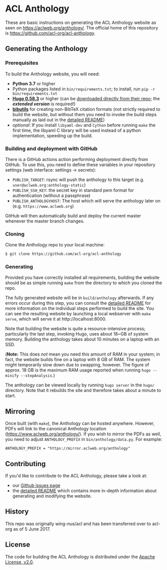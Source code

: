 # ACL Anthology

These are basic instructions on generating the ACL Anthology website as seen on <https://aclweb.org/anthology/>.
The official home of this repository is <https://github.com/acl-org/acl-anthology>.

## Generating the Anthology

### Prerequisites

To build the Anthology website, you will need:

+ **Python 3.7** or higher
+ Python packages listed in `bin/requirements.txt`; to install, run `pip -r bin/requirements.txt`
+ [**Hugo 0.58.3**](https://gohugo.io) or higher (can be [downloaded directly from
  their repo](https://github.com/gohugoio/hugo/releases); the ***extended version*** is required!)
+ [**bibutils**](https://sourceforge.net/p/bibutils/home/Bibutils/) for creating
  non-BibTeX citation formats (not strictly required to build the website, but
  without them you need to invoke the build steps manually as laid out in the
  [detailed README](README_detailed.md))
+ *optional*: If you install `libyaml-dev` and `Cython` before running `make`
   the first time, the libyaml C library will be used instead of a python
   implementation, speeding up the build.

### Building and deployment with GitHub

There is a GitHub actions action performing deployment directly from GitHub.  To use this, you need to
define these variables in your repository settings (web interface: settings -> secrets):

+ `PUBLISH_TARGET`: rsync will push the anthology to this target (e.g. `user@aclweb.org:anthology-static`)
+ `PUBLISH_SSH_KEY`: the secret key in standard pem format for authentication (without a passphrase)
+ `PUBLISH_ANTHOLOGYHOST`: The host which will serve the anthology later on (e.g. `https://www.aclweb.org`)

GitHub will then automatically build and deploy the current master whenever the master branch changes.

### Cloning

Clone the Anthology repo to your local machine:

```bash
$ git clone https://github.com/acl-org/acl-anthology
```

### Generating

Provided you have correctly installed all requirements, building the website
should be as simple running `make` from the directory to which
you cloned the repo.

The fully generated website will be in `build/anthology` afterwards.  If any errors
occur during this step, you can consult the [detailed
README](README_detailed.md) for more information on the individual steps
performed to build the site.  You can see the resulting website by launching
a local webserver with `make serve`, which will serve it at http://localhost:8000.

Note that building the website is quite a resource-intensive process;
particularly the last step, invoking Hugo, uses about 18~GB of system memory.
Building the anthology takes about 10 minutes on a laptop with an SSD.

(**Note:** This does *not* mean you need this amount of RAM in your system; in
fact, the website builds fine on a laptop with 8 GB of RAM.  The system might
temporarily slow down due to swapping, however.  The figure of approx. 18 GB is
the maximum RAM usage reported when running `hugo --minify --stepAnalysis`.)

The anthology can be viewed locally by running `hugo server` in the
`hugo/` directory.  Note that it rebuilds the site and therefore takes
about a minute to start.

## Mirroring

Once built (with `make`), the Anthology can be hosted anywhere.
However, PDFs will link to the canonical Anthology location
(https://www.aclweb.org/anthology/). If you wish to mirror the PDFs as
well, you need to adjust `ANTHOLOGY_PREFIX` in
`bin/anthology/data.py`. For example:

    ANTHOLOGY_PREFIX = "https://mirror.aclweb.org/anthology"

## Contributing

If you'd like to contribute to the ACL Anthology, please take a look at:

- our [Github issues page](https://github.com/acl-org/acl-anthology/issues)
- the [detailed README](README_detailed.md) which contains more in-depth information about generating and modifying the website.

## History

This repo was originally wing-nus/acl and has been transferred over to acl-org as of 5 June 2017.

## License

The code for building the ACL Anthology is distributed under the [Apache License, v2.0](https://www.apache.org/licenses/LICENSE-2.0).
